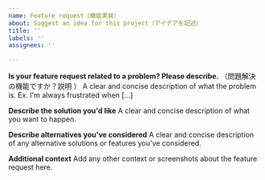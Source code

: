 ```yaml
---
name: Feature request（機能実装）
about: Suggest an idea for this project（アイデアを記述）
title: ''
labels: ''
assignees: ''

---
```


**Is your feature request related to a problem? Please describe.**
（問題解決の機能ですか？説明
）
A clear and concise description of what the problem is. Ex. I'm always frustrated when [...]

**Describe the solution you'd like**
A clear and concise description of what you want to happen.

**Describe alternatives you've considered**
A clear and concise description of any alternative solutions or features you've considered.

**Additional context**
Add any other context or screenshots about the feature request here.
